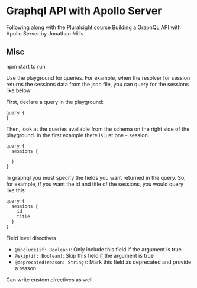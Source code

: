 # Graphql API with Apollo Server

Following along with the Pluralsight course Building a GraphQL API with Apollo Server by Jonathan Mills

## Misc

npm start to run

Use the playground for queries. For example, when the resolver for session returns the sessions data from the json file, you can query for the sessions like below.

First, declare a query in the playground:

```
query {
}
```

Then, look at the queries available from the schema on the right side of the playground. In the first example there is just one - session.

```
query {
  sessions {
    
  }
}
```

In graphql you must specify the fields you want returned in the query. So, for example, if you want the id and title of the sessions, you would query like this:

```
query {
  sessions {
    id
    title
  }
}
```

Field level directives

* `@include(if: Boolean)`: Only include this field if the argument is true
* `@skip(if: Boolean)`: Skip this field if the argument is true
* `@deprecated(reason: String)`: Mark this field as deprecated and provide a reason

Can write custom directives as well.

